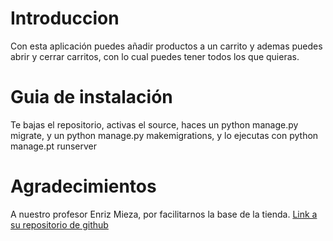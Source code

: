 Introduccion
============
Con esta aplicación puedes añadir productos a un carrito y ademas puedes abrir y cerrar carritos, con lo cual puedes tener todos los que quieras.

Guia de instalación
============
Te bajas el repositorio, activas el source, haces un python manage.py migrate, y un python manage.py makemigrations, y lo ejecutas con python manage.pt runserver

Agradecimientos
============
A nuestro profesor Enriz Mieza, por facilitarnos la base de la tienda.
[Link a su repositorio de github](https://github.com/emieza)
